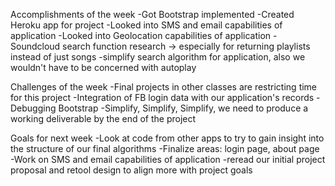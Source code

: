 Accomplishments of the week
	-Got Bootstrap implemented
	-Created Heroku app for project
	-Looked into SMS and email capabilities of application
	-Looked into Geolocation capabilities of application
	-Soundcloud search function research -> especially for returning playlists instead of just songs
		-simplify search algorithm for application, also we wouldn't have to be concerned with autoplay

Challenges of the week
	-Final projects in other classes are restricting time for this project
	-Integration of FB login data with our application's records
	-Debugging Bootstrap
	-Simplify, Simplify, Simplify, we need to produce a working deliverable by the end of the project
	

Goals for next week
	-Look at code from other apps to try to gain insight into the structure of our final algorithms
	-Finalize areas: login page, about page
	-Work on SMS and email capabilities of application
	-reread our initial project proposal and retool design to align more with project goals

		
